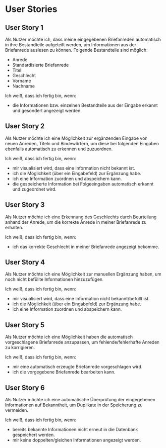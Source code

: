 # User Stories

## User Story 1

Als Nutzer möchte ich, dass meine eingegebenen Briefanreden automatisch in ihre Bestandteile aufgeteilt werden, um Informationen aus der Briefanrede auslesen zu können. Folgende Bestandteile sind möglich:

* Anrede
* Standardisierte Briefanrede
* Titel
* Geschlecht
* Vorname 
* Nachname

Ich weiß, dass ich fertig bin, wenn:
* die Informationen bzw. einzelnen Bestandteile aus der Eingabe erkannt und gesondert angezeigt werden.

## User Story 2 

Als Nutzer möchte ich eine Möglichkeit zur ergänzenden Eingabe von neuen Anreden, Titeln und Bindewörtern, um diese bei folgenden Eingaben ebenfalls automatisch zu erkennen und zuzuordnen. 

Ich weiß, dass ich fertig bin, wenn:
* mir visualisiert wird, dass eine Information nicht bekannt ist.
* ich die Möglichkeit (über ein Eingabefeld) zur Ergänzung habe.
* ich eine Information zuordnen und abspeichern kann.
* die gespeicherte Information bei Folgeeingaben automatisch erkannt und zugeordnet wird.

## User Story 3

Als Nutzer möchte ich eine Erkennung des Geschlechts durch Beurteilung anhand der Anrede, um die korrekte Anrede in meiner Briefanrede zu erhalten.

Ich weiß, dass ich fertig bin, wenn:
* ich das korrekte Geschlecht in meiner Briefanrede angezeigt bekomme.

## User Story 4

Als Nutzer möchte ich eine Möglichkeit zur manuellen Ergänzung haben, um noch nicht befüllte Informationen hinzuzufügen. 

Ich weiß, dass ich fertig bin, wenn:
* mir visualisiert wird, dass eine Information nicht bekannt/befüllt ist.
* ich die Möglichkeit (über ein Eingabefeld) zur Ergänzung habe.
* ich eine Information zuordnen und abspeichern kann.
 
## User Story 5

Als Nutzer möchte ich eine Möglichkeit haben die automatisch vorgeschlagene Briefanrede anzupassen, um fehlende/fehlerhafte Anreden zu korrigieren.

Ich weiß, dass ich fertig bin, wenn:
* mir eine automatisch erzeugte Briefanrede vorgeschlagen wird.
* ich die vorgegebene Briefanrede bearbeiten kann.

## User Story 6 

Als Nutzer möchte ich eine automatische Überprüfung der eingegebenen Informationen auf Bekanntheit, um Duplikate in der Speicherung zu vermeiden.

Ich weiß, dass ich fertig bin, wenn:
* bereits bekannte Informationen nicht erneut in die Datenbank gespeichert werden.
* mir keine doppelten/gleichen Informationen angezeigt werden.
